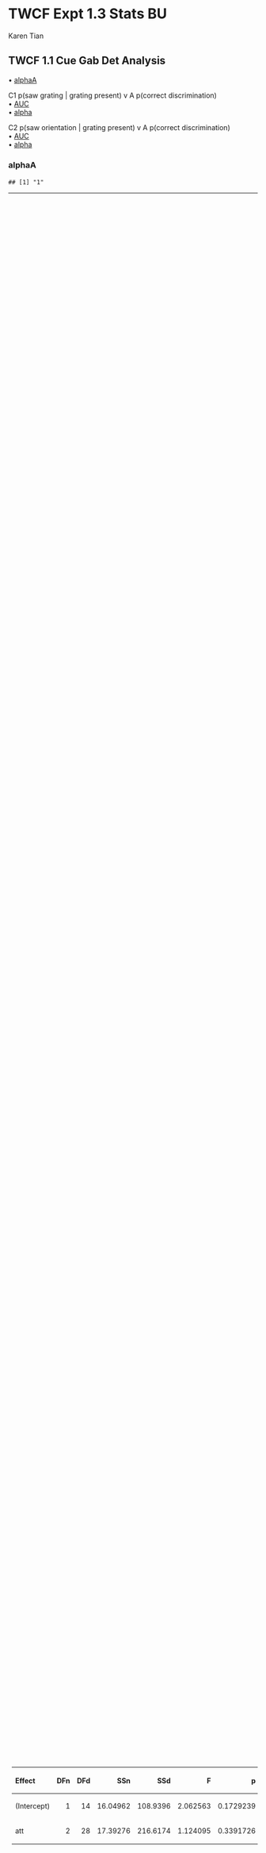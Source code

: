 TWCF Expt 1.3 Stats BU
================
Karen Tian

## TWCF 1.1 Cue Gab Det Analysis

• [alphaA](#alphaa)

C1 p(saw grating | grating present) v A p(correct discrimination)  
• [AUC](#auc-of-c1va)  
• [alpha](#fitted-alpha-of-C1)

C2 p(saw orientation | grating present) v A p(correct discrimination)  
• [AUC](#auc-ofc2va)  
•
[alpha](#fitted-alpha-of-C2)

### alphaA

    ## [1] "1"

<table class="kable_wrapper">

<tbody>

<tr>

<td>

<table>

<thead>

<tr>

<th style="text-align:left;">

Effect

</th>

<th style="text-align:right;">

DFn

</th>

<th style="text-align:right;">

DFd

</th>

<th style="text-align:right;">

SSn

</th>

<th style="text-align:right;">

SSd

</th>

<th style="text-align:right;">

F

</th>

<th style="text-align:right;">

p

</th>

<th style="text-align:left;">

p\<.05

</th>

<th style="text-align:right;">

ges

</th>

</tr>

</thead>

<tbody>

<tr>

<td style="text-align:left;">

(Intercept)

</td>

<td style="text-align:right;">

1

</td>

<td style="text-align:right;">

14

</td>

<td style="text-align:right;">

16.04962

</td>

<td style="text-align:right;">

108.9396

</td>

<td style="text-align:right;">

2.062563

</td>

<td style="text-align:right;">

0.1729239

</td>

<td style="text-align:left;">

</td>

<td style="text-align:right;">

0.0469828

</td>

</tr>

<tr>

<td style="text-align:left;">

att

</td>

<td style="text-align:right;">

2

</td>

<td style="text-align:right;">

28

</td>

<td style="text-align:right;">

17.39276

</td>

<td style="text-align:right;">

216.6174

</td>

<td style="text-align:right;">

1.124095

</td>

<td style="text-align:right;">

0.3391726

</td>

<td style="text-align:left;">

</td>

<td style="text-align:right;">

0.0507152

</td>

</tr>

</tbody>

</table>

</td>

<td>

<table>

<thead>

<tr>

<th style="text-align:left;">

</th>

<th style="text-align:left;">

Effect

</th>

<th style="text-align:right;">

W

</th>

<th style="text-align:right;">

p

</th>

<th style="text-align:left;">

p\<.05

</th>

</tr>

</thead>

<tbody>

<tr>

<td style="text-align:left;">

2

</td>

<td style="text-align:left;">

att

</td>

<td style="text-align:right;">

0.0001629

</td>

<td style="text-align:right;">

0

</td>

<td style="text-align:left;">

  - 
    
    </td>
    
    </tr>
    
    </tbody>
    
    </table>

</td>

<td>

<table>

<thead>

<tr>

<th style="text-align:left;">

</th>

<th style="text-align:left;">

Effect

</th>

<th style="text-align:right;">

GGe

</th>

<th style="text-align:right;">

p\[GG\]

</th>

<th style="text-align:left;">

p\[GG\]\<.05

</th>

<th style="text-align:right;">

HFe

</th>

<th style="text-align:right;">

p\[HF\]

</th>

<th style="text-align:left;">

p\[HF\]\<.05

</th>

</tr>

</thead>

<tbody>

<tr>

<td style="text-align:left;">

2

</td>

<td style="text-align:left;">

att

</td>

<td style="text-align:right;">

0.5000407

</td>

<td style="text-align:right;">

0.3069925

</td>

<td style="text-align:left;">

</td>

<td style="text-align:right;">

0.5000501

</td>

<td style="text-align:right;">

0.3069936

</td>

<td style="text-align:left;">

</td>

</tr>

</tbody>

</table>

</td>

</tr>

</tbody>

</table>

<table>

<thead>

<tr>

<th style="text-align:left;">

att

</th>

<th style="text-align:right;">

mean

</th>

<th style="text-align:right;">

sd

</th>

<th style="text-align:right;">

sem

</th>

</tr>

</thead>

<tbody>

<tr>

<td style="text-align:left;">

\-1

</td>

<td style="text-align:right;">

1.4758614

</td>

<td style="text-align:right;">

4.8220200

</td>

<td style="text-align:right;">

1.2450402

</td>

</tr>

<tr>

<td style="text-align:left;">

0

</td>

<td style="text-align:right;">

0.1850057

</td>

<td style="text-align:right;">

0.0443572

</td>

<td style="text-align:right;">

0.0114530

</td>

</tr>

<tr>

<td style="text-align:left;">

1

</td>

<td style="text-align:right;">

0.1307592

</td>

<td style="text-align:right;">

0.0150165

</td>

<td style="text-align:right;">

0.0038772

</td>

</tr>

</tbody>

</table>

    ## [1] FALSE

<img src="twcf_expt1.1_stats_files/figure-gfm/alphaA-1.png" style="display: block; margin: auto auto auto 0;" />

### AUC of C1vA

    ## [1] "1"

<table class="kable_wrapper">

<tbody>

<tr>

<td>

<table>

<thead>

<tr>

<th style="text-align:left;">

Effect

</th>

<th style="text-align:right;">

DFn

</th>

<th style="text-align:right;">

DFd

</th>

<th style="text-align:right;">

SSn

</th>

<th style="text-align:right;">

SSd

</th>

<th style="text-align:right;">

F

</th>

<th style="text-align:right;">

p

</th>

<th style="text-align:left;">

p\<.05

</th>

<th style="text-align:right;">

ges

</th>

</tr>

</thead>

<tbody>

<tr>

<td style="text-align:left;">

(Intercept)

</td>

<td style="text-align:right;">

1

</td>

<td style="text-align:right;">

14

</td>

<td style="text-align:right;">

0.3511613

</td>

<td style="text-align:right;">

0.1490657

</td>

<td style="text-align:right;">

32.98047

</td>

<td style="text-align:right;">

5.09e-05

</td>

<td style="text-align:left;">

  - 
    
    </td>
    
    <td style="text-align:right;">
    
    0.6910725
    
    </td>
    
    </tr>
    
    <tr>
    
    <td style="text-align:left;">
    
    att
    
    </td>
    
    <td style="text-align:right;">
    
    2
    
    </td>
    
    <td style="text-align:right;">
    
    28
    
    </td>
    
    <td style="text-align:right;">
    
    0.0136766
    
    </td>
    
    <td style="text-align:right;">
    
    0.0079126
    
    </td>
    
    <td style="text-align:right;">
    
    24.19854
    
    </td>
    
    <td style="text-align:right;">
    
    8.00e-07
    
    </td>
    
    <td style="text-align:left;">
    
      - 
        
        </td>
        
        <td style="text-align:right;">
        
        0.0801419
        
        </td>
        
        </tr>
        
        </tbody>
        
        </table>

</td>

<td>

<table>

<thead>

<tr>

<th style="text-align:left;">

</th>

<th style="text-align:left;">

Effect

</th>

<th style="text-align:right;">

W

</th>

<th style="text-align:right;">

p

</th>

<th style="text-align:left;">

p\<.05

</th>

</tr>

</thead>

<tbody>

<tr>

<td style="text-align:left;">

2

</td>

<td style="text-align:left;">

att

</td>

<td style="text-align:right;">

0.9387639

</td>

<td style="text-align:right;">

0.6631574

</td>

<td style="text-align:left;">

</td>

</tr>

</tbody>

</table>

</td>

<td>

<table>

<thead>

<tr>

<th style="text-align:left;">

</th>

<th style="text-align:left;">

Effect

</th>

<th style="text-align:right;">

GGe

</th>

<th style="text-align:right;">

p\[GG\]

</th>

<th style="text-align:left;">

p\[GG\]\<.05

</th>

<th style="text-align:right;">

HFe

</th>

<th style="text-align:right;">

p\[HF\]

</th>

<th style="text-align:left;">

p\[HF\]\<.05

</th>

</tr>

</thead>

<tbody>

<tr>

<td style="text-align:left;">

2

</td>

<td style="text-align:left;">

att

</td>

<td style="text-align:right;">

0.9422974

</td>

<td style="text-align:right;">

1.5e-06

</td>

<td style="text-align:left;">

  - 
    
    </td>
    
    <td style="text-align:right;">
    
    1.084112
    
    </td>
    
    <td style="text-align:right;">
    
    8e-07
    
    </td>
    
    <td style="text-align:left;">
    
      - 
        
        </td>
        
        </tr>
        
        </tbody>
        
        </table>

</td>

</tr>

</tbody>

</table>

<table>

<thead>

<tr>

<th style="text-align:left;">

att

</th>

<th style="text-align:right;">

mean

</th>

<th style="text-align:right;">

sd

</th>

<th style="text-align:right;">

sem

</th>

</tr>

</thead>

<tbody>

<tr>

<td style="text-align:left;">

\-1

</td>

<td style="text-align:right;">

0.1104336

</td>

<td style="text-align:right;">

0.0703030

</td>

<td style="text-align:right;">

0.0181522

</td>

</tr>

<tr>

<td style="text-align:left;">

0

</td>

<td style="text-align:right;">

0.0867623

</td>

<td style="text-align:right;">

0.0612528

</td>

<td style="text-align:right;">

0.0158154

</td>

</tr>

<tr>

<td style="text-align:left;">

1

</td>

<td style="text-align:right;">

0.0678178

</td>

<td style="text-align:right;">

0.0501829

</td>

<td style="text-align:right;">

0.0129572

</td>

</tr>

</tbody>

</table>

    ## [1] FALSE

<img src="twcf_expt1.1_stats_files/figure-gfm/AUC_C1-1.png" style="display: block; margin: auto auto auto 0;" />

    ## [1] "cohen's d = 1.609716"

### fitted alpha of C1

    ## [1] "1"

<table class="kable_wrapper">

<tbody>

<tr>

<td>

<table>

<thead>

<tr>

<th style="text-align:left;">

Effect

</th>

<th style="text-align:right;">

DFn

</th>

<th style="text-align:right;">

DFd

</th>

<th style="text-align:right;">

SSn

</th>

<th style="text-align:right;">

SSd

</th>

<th style="text-align:right;">

F

</th>

<th style="text-align:right;">

p

</th>

<th style="text-align:left;">

p\<.05

</th>

<th style="text-align:right;">

ges

</th>

</tr>

</thead>

<tbody>

<tr>

<td style="text-align:left;">

(Intercept)

</td>

<td style="text-align:right;">

1

</td>

<td style="text-align:right;">

14

</td>

<td style="text-align:right;">

1.0494211

</td>

<td style="text-align:right;">

0.0389391

</td>

<td style="text-align:right;">

377.30439

</td>

<td style="text-align:right;">

0e+00

</td>

<td style="text-align:left;">

  - 
    
    </td>
    
    <td style="text-align:right;">
    
    0.9519075
    
    </td>
    
    </tr>
    
    <tr>
    
    <td style="text-align:left;">
    
    att
    
    </td>
    
    <td style="text-align:right;">
    
    2
    
    </td>
    
    <td style="text-align:right;">
    
    28
    
    </td>
    
    <td style="text-align:right;">
    
    0.0318913
    
    </td>
    
    <td style="text-align:right;">
    
    0.0140800
    
    </td>
    
    <td style="text-align:right;">
    
    31.71014
    
    </td>
    
    <td style="text-align:right;">
    
    1e-07
    
    </td>
    
    <td style="text-align:left;">
    
      - 
        
        </td>
        
        <td style="text-align:right;">
        
        0.3755877
        
        </td>
        
        </tr>
        
        </tbody>
        
        </table>

</td>

<td>

<table>

<thead>

<tr>

<th style="text-align:left;">

</th>

<th style="text-align:left;">

Effect

</th>

<th style="text-align:right;">

W

</th>

<th style="text-align:right;">

p

</th>

<th style="text-align:left;">

p\<.05

</th>

</tr>

</thead>

<tbody>

<tr>

<td style="text-align:left;">

2

</td>

<td style="text-align:left;">

att

</td>

<td style="text-align:right;">

0.732627

</td>

<td style="text-align:right;">

0.1323546

</td>

<td style="text-align:left;">

</td>

</tr>

</tbody>

</table>

</td>

<td>

<table>

<thead>

<tr>

<th style="text-align:left;">

</th>

<th style="text-align:left;">

Effect

</th>

<th style="text-align:right;">

GGe

</th>

<th style="text-align:right;">

p\[GG\]

</th>

<th style="text-align:left;">

p\[GG\]\<.05

</th>

<th style="text-align:right;">

HFe

</th>

<th style="text-align:right;">

p\[HF\]

</th>

<th style="text-align:left;">

p\[HF\]\<.05

</th>

</tr>

</thead>

<tbody>

<tr>

<td style="text-align:left;">

2

</td>

<td style="text-align:left;">

att

</td>

<td style="text-align:right;">

0.7890337

</td>

<td style="text-align:right;">

1.1e-06

</td>

<td style="text-align:left;">

  - 
    
    </td>
    
    <td style="text-align:right;">
    
    0.8722882
    
    </td>
    
    <td style="text-align:right;">
    
    4e-07
    
    </td>
    
    <td style="text-align:left;">
    
      - 
        
        </td>
        
        </tr>
        
        </tbody>
        
        </table>

</td>

</tr>

</tbody>

</table>

<table>

<thead>

<tr>

<th style="text-align:left;">

att

</th>

<th style="text-align:right;">

mean

</th>

<th style="text-align:right;">

sd

</th>

<th style="text-align:right;">

sem

</th>

</tr>

</thead>

<tbody>

<tr>

<td style="text-align:left;">

\-1

</td>

<td style="text-align:right;">

0.1869098

</td>

<td style="text-align:right;">

0.0377476

</td>

<td style="text-align:right;">

0.0097464

</td>

</tr>

<tr>

<td style="text-align:left;">

0

</td>

<td style="text-align:right;">

0.1492431

</td>

<td style="text-align:right;">

0.0408140

</td>

<td style="text-align:right;">

0.0105381

</td>

</tr>

<tr>

<td style="text-align:left;">

1

</td>

<td style="text-align:right;">

0.1219783

</td>

<td style="text-align:right;">

0.0263896

</td>

<td style="text-align:right;">

0.0068138

</td>

</tr>

</tbody>

</table>

    ## [1] FALSE

<img src="twcf_expt1.1_stats_files/figure-gfm/alphaC1-1.png" style="display: block; margin: auto auto auto 0;" />

### AUC of C2vA

    ## [1] "1"

<table class="kable_wrapper">

<tbody>

<tr>

<td>

<table>

<thead>

<tr>

<th style="text-align:left;">

Effect

</th>

<th style="text-align:right;">

DFn

</th>

<th style="text-align:right;">

DFd

</th>

<th style="text-align:right;">

SSn

</th>

<th style="text-align:right;">

SSd

</th>

<th style="text-align:right;">

F

</th>

<th style="text-align:right;">

p

</th>

<th style="text-align:left;">

p\<.05

</th>

<th style="text-align:right;">

ges

</th>

</tr>

</thead>

<tbody>

<tr>

<td style="text-align:left;">

(Intercept)

</td>

<td style="text-align:right;">

1

</td>

<td style="text-align:right;">

14

</td>

<td style="text-align:right;">

0.0825849

</td>

<td style="text-align:right;">

0.0897853

</td>

<td style="text-align:right;">

12.877256

</td>

<td style="text-align:right;">

0.0029654

</td>

<td style="text-align:left;">

  - 
    
    </td>
    
    <td style="text-align:right;">
    
    0.4563100
    
    </td>
    
    </tr>
    
    <tr>
    
    <td style="text-align:left;">
    
    att
    
    </td>
    
    <td style="text-align:right;">
    
    2
    
    </td>
    
    <td style="text-align:right;">
    
    28
    
    </td>
    
    <td style="text-align:right;">
    
    0.0051528
    
    </td>
    
    <td style="text-align:right;">
    
    0.0086140
    
    </td>
    
    <td style="text-align:right;">
    
    8.374716
    
    </td>
    
    <td style="text-align:right;">
    
    0.0014099
    
    </td>
    
    <td style="text-align:left;">
    
      - 
        
        </td>
        
        <td style="text-align:right;">
        
        0.0497607
        
        </td>
        
        </tr>
        
        </tbody>
        
        </table>

</td>

<td>

<table>

<thead>

<tr>

<th style="text-align:left;">

</th>

<th style="text-align:left;">

Effect

</th>

<th style="text-align:right;">

W

</th>

<th style="text-align:right;">

p

</th>

<th style="text-align:left;">

p\<.05

</th>

</tr>

</thead>

<tbody>

<tr>

<td style="text-align:left;">

2

</td>

<td style="text-align:left;">

att

</td>

<td style="text-align:right;">

0.7645795

</td>

<td style="text-align:right;">

0.1746817

</td>

<td style="text-align:left;">

</td>

</tr>

</tbody>

</table>

</td>

<td>

<table>

<thead>

<tr>

<th style="text-align:left;">

</th>

<th style="text-align:left;">

Effect

</th>

<th style="text-align:right;">

GGe

</th>

<th style="text-align:right;">

p\[GG\]

</th>

<th style="text-align:left;">

p\[GG\]\<.05

</th>

<th style="text-align:right;">

HFe

</th>

<th style="text-align:right;">

p\[HF\]

</th>

<th style="text-align:left;">

p\[HF\]\<.05

</th>

</tr>

</thead>

<tbody>

<tr>

<td style="text-align:left;">

2

</td>

<td style="text-align:left;">

att

</td>

<td style="text-align:right;">

0.809441

</td>

<td style="text-align:right;">

0.0031464

</td>

<td style="text-align:left;">

  - 
    
    </td>
    
    <td style="text-align:right;">
    
    0.8998877
    
    </td>
    
    <td style="text-align:right;">
    
    0.0021476
    
    </td>
    
    <td style="text-align:left;">
    
      - 
        
        </td>
        
        </tr>
        
        </tbody>
        
        </table>

</td>

</tr>

</tbody>

</table>

<table>

<thead>

<tr>

<th style="text-align:left;">

att

</th>

<th style="text-align:right;">

mean

</th>

<th style="text-align:right;">

sd

</th>

<th style="text-align:right;">

sem

</th>

</tr>

</thead>

<tbody>

<tr>

<td style="text-align:left;">

\-1

</td>

<td style="text-align:right;">

0.0573069

</td>

<td style="text-align:right;">

0.0564119

</td>

<td style="text-align:right;">

0.0145655

</td>

</tr>

<tr>

<td style="text-align:left;">

0

</td>

<td style="text-align:right;">

0.0394502

</td>

<td style="text-align:right;">

0.0435899

</td>

<td style="text-align:right;">

0.0112549

</td>

</tr>

<tr>

<td style="text-align:left;">

1

</td>

<td style="text-align:right;">

0.0317612

</td>

<td style="text-align:right;">

0.0441151

</td>

<td style="text-align:right;">

0.0113905

</td>

</tr>

</tbody>

</table>

    ## [1] FALSE

<img src="twcf_expt1.1_stats_files/figure-gfm/AUC_C2-1.png" style="display: block; margin: auto auto auto 0;" />

    ## [1] "cohen's d = 0.853100"

### fitted alpha of C2

    ## [1] "1"

<table class="kable_wrapper">

<tbody>

<tr>

<td>

<table>

<thead>

<tr>

<th style="text-align:left;">

Effect

</th>

<th style="text-align:right;">

DFn

</th>

<th style="text-align:right;">

DFd

</th>

<th style="text-align:right;">

SSn

</th>

<th style="text-align:right;">

SSd

</th>

<th style="text-align:right;">

F

</th>

<th style="text-align:right;">

p

</th>

<th style="text-align:left;">

p\<.05

</th>

<th style="text-align:right;">

ges

</th>

</tr>

</thead>

<tbody>

<tr>

<td style="text-align:left;">

(Intercept)

</td>

<td style="text-align:right;">

1

</td>

<td style="text-align:right;">

14

</td>

<td style="text-align:right;">

2.2712148

</td>

<td style="text-align:right;">

0.2784707

</td>

<td style="text-align:right;">

114.184393

</td>

<td style="text-align:right;">

0.0000000

</td>

<td style="text-align:left;">

  - 
    
    </td>
    
    <td style="text-align:right;">
    
    0.7890383
    
    </td>
    
    </tr>
    
    <tr>
    
    <td style="text-align:left;">
    
    att
    
    </td>
    
    <td style="text-align:right;">
    
    2
    
    </td>
    
    <td style="text-align:right;">
    
    28
    
    </td>
    
    <td style="text-align:right;">
    
    0.1173037
    
    </td>
    
    <td style="text-align:right;">
    
    0.3287741
    
    </td>
    
    <td style="text-align:right;">
    
    4.995077
    
    </td>
    
    <td style="text-align:right;">
    
    0.0139578
    
    </td>
    
    <td style="text-align:left;">
    
      - 
        
        </td>
        
        <td style="text-align:right;">
        
        0.1618990
        
        </td>
        
        </tr>
        
        </tbody>
        
        </table>

</td>

<td>

<table>

<thead>

<tr>

<th style="text-align:left;">

</th>

<th style="text-align:left;">

Effect

</th>

<th style="text-align:right;">

W

</th>

<th style="text-align:right;">

p

</th>

<th style="text-align:left;">

p\<.05

</th>

</tr>

</thead>

<tbody>

<tr>

<td style="text-align:left;">

2

</td>

<td style="text-align:left;">

att

</td>

<td style="text-align:right;">

0.0711635

</td>

<td style="text-align:right;">

0

</td>

<td style="text-align:left;">

  - 
    
    </td>
    
    </tr>
    
    </tbody>
    
    </table>

</td>

<td>

<table>

<thead>

<tr>

<th style="text-align:left;">

</th>

<th style="text-align:left;">

Effect

</th>

<th style="text-align:right;">

GGe

</th>

<th style="text-align:right;">

p\[GG\]

</th>

<th style="text-align:left;">

p\[GG\]\<.05

</th>

<th style="text-align:right;">

HFe

</th>

<th style="text-align:right;">

p\[HF\]

</th>

<th style="text-align:left;">

p\[HF\]\<.05

</th>

</tr>

</thead>

<tbody>

<tr>

<td style="text-align:left;">

2

</td>

<td style="text-align:left;">

att

</td>

<td style="text-align:right;">

0.5184473

</td>

<td style="text-align:right;">

0.0405414

</td>

<td style="text-align:left;">

  - 
    
    </td>
    
    <td style="text-align:right;">
    
    0.522769
    
    </td>
    
    <td style="text-align:right;">
    
    0.0401546
    
    </td>
    
    <td style="text-align:left;">
    
      - 
        
        </td>
        
        </tr>
        
        </tbody>
        
        </table>

</td>

</tr>

</tbody>

</table>

<table>

<thead>

<tr>

<th style="text-align:left;">

att

</th>

<th style="text-align:right;">

mean

</th>

<th style="text-align:right;">

sd

</th>

<th style="text-align:right;">

sem

</th>

</tr>

</thead>

<tbody>

<tr>

<td style="text-align:left;">

\-1

</td>

<td style="text-align:right;">

0.2944980

</td>

<td style="text-align:right;">

0.1992469

</td>

<td style="text-align:right;">

0.0514453

</td>

</tr>

<tr>

<td style="text-align:left;">

0

</td>

<td style="text-align:right;">

0.2056118

</td>

<td style="text-align:right;">

0.0461084

</td>

<td style="text-align:right;">

0.0119051

</td>

</tr>

<tr>

<td style="text-align:left;">

1

</td>

<td style="text-align:right;">

0.1738657

</td>

<td style="text-align:right;">

0.0393615

</td>

<td style="text-align:right;">

0.0101631

</td>

</tr>

</tbody>

</table>

    ## [1] FALSE

<img src="twcf_expt1.1_stats_files/figure-gfm/alphaC2-1.png" style="display: block; margin: auto auto auto 0;" />
